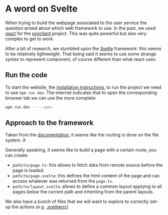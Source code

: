 # A word on Svelte

When trying to build the webpage associated to the user service the question arised about which web framework to use. In the past, we used [react](https://react.dev/learn) for the [sogclient]([https://](https://github.com/Knoblauchpilze/sogclient)) project. This was quite powerful but also very complex to get to work.

After a bit of research, we stumbled upon the [Svelte](https://kit.svelte.dev/docs/introduction) framework: this seems to be relatively lightweight. That being said it seems to use some strange syntax to represent component, of course different than what react uses.

## Run the code

To start the website, the [installation instructions](https://kit.svelte.dev/docs/creating-a-project), to run the project we need to use `npm run dev`. The internet indicates that to open the corresponding browser tab we can use the more complete:

```bash
npm run dev -- --open
```

## Approach to the framework

Taken from the [documentation](https://kit.svelte.dev/docs/routing#page-page-svelte), it seems like the routing is done on the file system. A

Generally speaking, it seems like to build a page with a certain route, you can create:
* `path/to/page.ts`: this allows to fetch data from remote source before the page is loaded.
* `path/to/page.svelte`: this defines the html content of the page and can access whatever was returned from the `page.ts`.
* `path/to/layout.svelte`: allows to define a common layout applying to all pages below the current path and inheriting from the parent layouts.

We also have a bunch of files that we will want to explore to correctly set-up the actions (e.g. [.prettierrc](users-dashboard/.prettierrc)).
